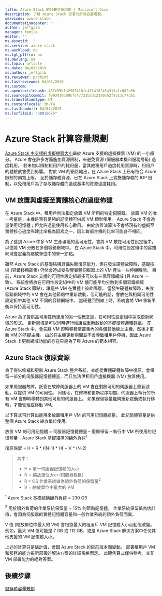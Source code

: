 ```yaml
---
title: Azure Stack 的計算容量規劃 | Microsoft Docs
description: 了解 Azure Stack 部署的計算容量規劃。
services: azure-stack
documentationcenter: ''
author: jeffgilb
manager: femila
editor: ''
ms.assetid: ''
ms.service: azure-stack
ms.workload: na
ms.tgt_pltfrm: na
ms.devlang: na
ms.topic: article
ms.date: 04/03/2019
ms.author: jeffgilb
ms.reviewer: prchint
ms.lastreviewed: 04/03/2019
ms.custom: ''
ms.openlocfilehash: 437e55b1a2907418fe47f418245431fa1c882b80
ms.sourcegitcommit: f093430589bfc47721b2dc21a0662f8513c77db1
ms.translationtype: HT
ms.contentlocale: zh-TW
ms.lasthandoff: 04/04/2019
ms.locfileid: "58915675"
---
```

# <a name="azure-stack-compute-capacity-planning"></a>Azure Stack 計算容量規劃
[Azure Stack 中支援的虛擬機器大小](./user/azure-stack-vm-sizes.md)屬於 Azure 支援的虛擬機器 (VM) 的一小部分。 Azure 會在許多方面施加資源限制，來避免資源 (伺服器本機和服務層級) 過度耗用。 若未加以限制租用戶的耗用量，當其他租用戶過度耗用資源時，租用戶的體驗就會受到影響。 對於 VM 的網路輸出，在 Azure Stack 上已有符合 Azure 限制的頻寬上限。 至於儲存體資源，已在 Azure Stack 上實施儲存體的 IOP 限制，以免租用戶為了存取儲存體而造成基本的資源過度耗用。  

## <a name="vm-placement-and-virtual-to-physical-core-overprovisioning"></a>VM 放置與虛擬至實體核心的過度佈建
在 Azure Stack 中，租用戶無法指定放置 VM 所用的特定伺服器。 放置 VM 的唯一考量是，主機是否有足夠的記憶體可供該 VM 類型使用。 Azure Stack 不會過量使用記憶體；但允許過量使用核心數目。 由於放置演算法不會將現有的虛擬至實體核心過度佈建比率視為因素之一，因此每部主機的比率可能各不相同。 

為了達到 Azure 中多 VM 生產環境的高可用性，會將 VM 放在可用性設定組中，以便將 VM 分散在多個容錯網域中。 在 Azure Stack 中，可用性設定組中的容錯網域會定義為縮放單位中的單一節點。

雖然 Azure Stack 的基礎結構具備失敗復原能力，但在發生硬體故障時，基礎技術 (容錯移轉叢集) 仍然會造成受影響實體伺服器上的 VM 產生一些停機時間。 目前，Azure Stack 支援的可用性設定組最多可以有三個容錯網域 (與 Azure 一致)。 系統會將放在可用性設定組中的 VM 儘可能平均分散到多個容錯網域 (Azure Stack 節點)，讓這些 VM 在實體上彼此隔離。 當發生硬體故障時，失敗容錯網域中的 VM 會在其他節點中重新啟動，但可能的話，會放在與相同可用性設定組中其他 VM 不同的容錯網域中。 當硬體回到線上時，系統會將 VM 重新平衡以保持高可用性。

Azure 為了提供高可用性所運用的另一個概念是，在可用性設定組中採取更新網域的形式。 更新網域是可以同時進行維護或重新啟動的基礎硬體邏輯群組。 在 Azure Stack 中，會先將 VM 即時移轉至叢集內的各個其他線上主機，然後才更新 VM 的基礎主機。 由於在主機更新期間並不會導致租用戶停機，因此 Azure Stack 上更新網域功能的存在只是為了與 Azure 的範本相容。

## <a name="azure-stack-resiliency-resources"></a>Azure Stack 復原資源
為了得以修補和更新 Azure Stack 整合系統，並能從實體硬體故障中復原，會保留一部分的伺服器記憶體總量，而且無法供租用戶虛擬機器 (VM) 放置使用。

如果伺服器故障，託管在故障伺服器上的 VM 會在剩餘可用的伺服器上重新啟動，以提供 VM 的可用性。 同樣地，在修補和更新程序期間，伺服器上執行的所有 VM 會即時移轉到其他可用的伺服器上。 如果保留容量能夠重新啟動或執行移轉，才能管理或移動 VM。

以下算式可計算出能用來放置租用戶 VM 的可用記憶體總量。 此記憶體容量是供整個 Azure Stack 縮放單位使用。

  放置 VM 的可用記憶體 = 伺服器記憶體總量 – 復原保留 – 執行中 VM 所使用的記憶體量 – Azure Stack 基礎結構的額外負荷<sup>1</sup>

  復原保留 = H + R * ((N-1) * H) + V * (N-2)

> 其中：
> - H = 單一伺服器記憶體的大小
> - N = 縮放單位大小 (伺服器數目)
> - R = OS 作業系統做為額外負荷的保留量<sup>2</sup>
> - V = 縮放單位中最大的 VM

  <sup>1</sup> Azure Stack 基礎結構額外負荷 = 230 GB

  <sup>2</sup> 用於額外負荷的作業系統保留量 = 15% 的節點記憶體。 作業系統保留值為估計值，會因為伺服器的實體記憶體容量和一般作業系統的額外負荷而異。

V 值 (縮放單位中最大的 VM) 會根據最大的租用戶 VM 記憶體大小而動態改變。 例如，最大 VM 值可能是 7 GB 或 112 GB，或是 Azure Stack 解決方案中任何其他支援的 VM 記憶體大小。

上述的計算只是估計值，會因 Azure Stack 的目前版本而變動。 部署租用戶 VM 和服務的能力視所部署的解決方案的詳細規格而定。 此範例算式僅供參考，並非 VM 部署能力的絕對答案。



## <a name="next-steps"></a>後續步驟
[儲存體容量規劃](capacity-planning-storage.md)
